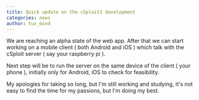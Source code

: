 ```yaml
---
title: Quick update on the cSploit2 development
categories: news
author: tux_mind
---
```


We are reaching an alpha state of the web app. After that we can start
working on a mobile client ( both Android and iOS ) which talk
with the cSploit server ( say your raspberry pi ).

Next step will be to run the server on the same device of the client ( your
phone ), initially only for Android, iOS to check for feasibility.

My apologies for taking so long, but I'm still working and studying, it's
not easy to find the time for my passions, but I'm doing my best.
